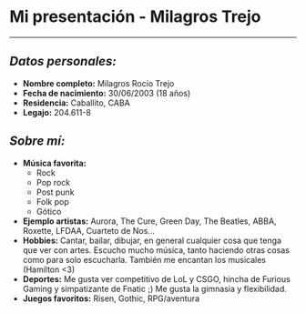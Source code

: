 # Mi presentación - Milagros Trejo
---
## *Datos personales:* 

- **Nombre completo:** Milagros Rocío Trejo
- **Fecha de nacimiento:** 30/06/2003 (18 años)
- **Residencia:** Caballito, CABA
- **Legajo:** 204.611-8

## *Sobre mí:* 

- **Música favorita:** 
  - Rock
  - Pop rock
  - Post punk
  - Folk pop 
  - Gótico 
- **Ejemplo artistas:** Aurora, The Cure, Green Day, The Beatles, ABBA, Roxette, LFDAA, Cuarteto de Nos...
- **Hobbies:** Cantar, bailar, dibujar, en general cualquier cosa que tenga que ver con artes. Escucho mucho música, tanto haciendo otras cosas como para solo escucharla. También me encantan los musicales (Hamilton <3) 
- **Deportes:** Me gusta ver competitivo de LoL y CSGO, hincha de Furious Gaming y simpatizante de Fnatic ;) Me gusta la gimnasia y flexibilidad.
- **Juegos favoritos:** Risen, Gothic, RPG/aventura
